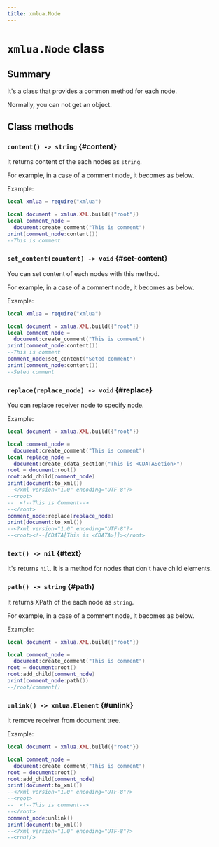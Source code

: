 ```yaml
---
title: xmlua.Node
---
```


# `xmlua.Node` class

## Summary

It's a class that provides a common method for each node.

Normally, you can not get an object.

## Class methods

### `content() -> string` {#content}

It returns content of the each nodes as `string`.

For example, in a case of a comment node, it becomes as below.

Example:

```lua
local xmlua = require("xmlua")

local document = xmlua.XML.build({"root"})
local comment_node =
  document:create_comment("This is comment")
print(comment_node:content())
--This is comment
```

### `set_content(countent) -> void` {#set-content}

You can set content of each nodes with this method.

For example, in a case of a comment node, it becomes as below.

Example:

```lua
local xmlua = require("xmlua")

local document = xmlua.XML.build({"root"})
local comment_node =
  document:create_comment("This is comment")
print(comment_node:content())
--This is comment
comment_node:set_content("Seted comment")
print(comment_node:content())
--Seted comment
```

### `replace(replace_node) -> void` {#replace}

You can replace receiver node to specify node.

Example:

```lua
local document = xmlua.XML.build({"root"})

local comment_node =
  document:create_comment("This is comment")
local replace_node =
  document:create_cdata_section("This is <CDATASetion>")
root = document:root()
root:add_child(comment_node)
print(document:to_xml())
--<?xml version="1.0" encoding="UTF-8"?>
--<root>
--  <!--This is Comment-->
--</root>
comment_node:replace(replace_node)
print(document:to_xml())
--<?xml version="1.0" encoding="UTF-8"?>
--<root><!--[CDATA[This is <CDATA>]]></root>
```

### `text() -> nil` {#text}

It's returns `nil`.
It is a method for nodes that don't have child elements.

### `path() -> string` {#path}

It returns XPath of the each node as `string`.

For example, in a case of a comment node, it becomes as below.

Example:

```lua
local document = xmlua.XML.build({"root"})

local comment_node =
  document:create_comment("This is comment")
root = document:root()
root:add_child(comment_node)
print(comment_node:path())
--/root/comment()
```

### `unlink() -> xmlua.Element` {#unlink}

It remove receiver from document tree.

Example:

```lua
local document = xmlua.XML.build({"root"})

local comment_node =
  document:create_comment("This is comment")
root = document:root()
root:add_child(comment_node)
print(document:to_xml())
--<?xml version="1.0" encoding="UTF-8"?>
--<root>
--  <!--This is comment-->
--</root>
comment_node:unlink()
print(document:to_xml())
--<?xml version="1.0" encoding="UTF-8"?>
--<root/>
```
